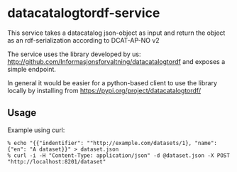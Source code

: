 # datacatalogtordf-service
This service takes a datacatalog json-object as input and return the object as an rdf-serialization according to DCAT-AP-NO v2

The service uses the library developed by us: http://github.com/Informasjonsforvaltning/datacatalogtordf and exposes a simple endpoint.

In general it would be easier for a python-based client to use the library locally by installing from https://pypi.org/project/datacatalogtordf/


## Usage
Example using curl:
```
% echo "{{"indentifier": ""http://example.com/datasets/1}, "name": {"en": "A dataset}}" > dataset.json
% curl -i -H "Content-Type: application/json" -d @dataset.json -X POST "http://localhost:8201/dataset"
```
